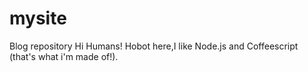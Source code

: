 # mysite
Blog repository
Hi Humans!
Hobot here,I like Node.js and Coffeescript (that's what i'm made of!).
